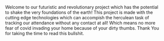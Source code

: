 Welcome to our futuristic and revolutionary project which has the potential to shake the very foundations of the earth! This project is made with the cutting edge technologies which can accompish the herculean task of tracking our attendance without any contact at all! Which means no more fear of covid invading your home because of your dirty thumbs. Thank You for taking the time to read this bullshit.
